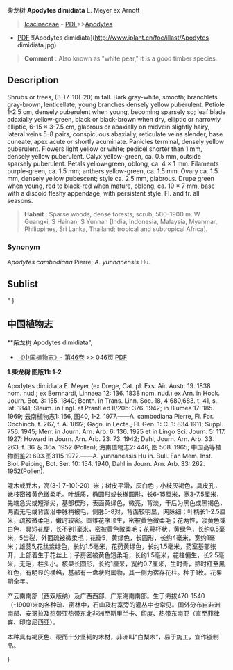 柴龙树  **Apodytes dimidiata** E. Meyer ex Arnott

> [Icacinaceae](http://www.iplant.cn/info/Icacinaceae?t=foc) - [PDF](http://www.iplant.cn/foc/pdf/Icacinaceae.pdf)>>[Apodytes](http://www.iplant.cn/info/Apodytes?t=foc)
 - [PDF](http://www.iplant.cn/foc/pdf/Apodytes.pdf)
![Apodytes dimidiata](http://www.iplant.cn/foc/illast/Apodytes dimidiata.jpg)

> **Comment** : 
> Also known as \"white pear,\" it is a good timber species.

## Description

Shrubs or trees, (3-)7-10(-20) m tall. Bark gray-white, smooth; branchlets gray-brown, lenticellate; young branches densely yellow puberulent. Petiole 1-2.5 cm, densely puberulent when young, becoming sparsely so; leaf blade adaxially yellow-green, black or black-brown when dry, elliptic or narrowly elliptic, 6-15 × 3-7.5 cm, glabrous or abaxially on midvein slightly hairy, lateral veins 5-8 pairs, conspicuous abaxially, reticulate veins slender, base cuneate, apex acute or shortly acuminate. Panicles terminal, densely yellow puberulent. Flowers light yellow or white; pedicel shorter than 1 mm, densely yellow puberulent. Calyx yellow-green, ca. 0.5 mm, outside sparsely puberulent. Petals yellow-green, oblong, ca. 4 × 1 mm. Filaments purple-green, ca. 1.5 mm; anthers yellow-green, ca. 1.5 mm. Ovary ca. 1.5 mm, densely yellow pubescent; style ca. 2.5 mm, glabrous. Drupe green when young, red to black-red when mature, oblong, ca. 10 × 7 mm, base with a discoid fleshy appendage, with persistent style. Fl. and fr. all seasons.

> **Habait** : 
> Sparse woods, dense forests, scrub; 500-1900 m. W Guangxi, S Hainan, S Yunnan [India, Indonesia, Malaysia, Myanmar, Philippines, Sri Lanka, Thailand; tropical and subtropical Africa].

### Synonym
*Apodytes cambodiana* Pierre; *A. yunnanensis* Hu.

## Sublist
"
}
## 中国植物志

**柴龙树 Apodytes dimidiata",

* [《中国植物志》](http://www.iplant.cn/frps)- [第46卷](http://www.iplant.cn/frps/vol/46) >> 046页 [PDF](http://www.iplant.cn/frps/pdf/46/046.PDF)

**1.柴龙树 图版11: 1-2**

Apodytes dimidiata E. Meyer (ex Drege, Cat. pl. Exs. Air. Austr. 19. 1838 nom. nud.; ex Bernhardi, Linnaea 12: 136. 1838 nom. nud.) ex Arn. in Hook. Journ. Bot. 3: 155. 1840; Benth. in Trans. Linn. Soc. 18, 4:680,683. t. 41, s. lat. 1841; Sleum. in Engl. et Prantl ed II/20b: 376. 1942; in Blumea 17: 185. 1969; 云南植物志1: 166, 图40, 1-2. 1977.——A. cambodiana Pierre, Fl. For. Cochinch. t. 267, f. A. 1892; Gagn. in Lecte., Fl. Gen. 1: C. 1: 834 1911; Suppl. 756. 1945; Merr. in Journ. Arn. Arb. 6: 136. 1925 et in Lingo Sci. Journ. 5: 117. 1927; Howard in Journ. Arn. Arb. 23: 73. 1942; Dahl, Journ. Arn. Arb. 33: 263, f. 36 ＆ 36a. 1952 (Pollen); 海南值物志2: 446, 图 508. 1965; 中国高等植物图鉴2: 693.图3115 1972.——A. yunnaneasis Hu in. Bull. Fan Mem. Inst. Biol. Peiping, Bot. Ser. 10: 154. 1940, Dahl in Journ. Arn. Arb. 33: 262. 1952(Pollen).

灌木或乔木，高(3-) 7-10(-20）米；树皮平滑，灰白色；小枝灰褐色，具皮孔，嫩枝密被黄色微柔毛。叶纸质，椭圆形或长椭圆形，长6-15厘米，宽3-7.5厘米，先端急尖或短渐尖，基部楔形，表面黄绿色，微亮，背淡，干后为黑色或黑褐色，两面无毛或背面沿中脉稍被毛，侧脉5-8对，背面较明显，网脉细；叶柄长1-2.5厘米，疏被微柔毛，嫩时较密。圆锥花序顶生，密被黄色微柔毛；花两性，淡黄色或白色，具短花梗，长不到1毫米，密被黄色微柔毛；花萼杯状，黄绿色，长约0.5毫米，5齿裂，外面疏被微柔毛；花瓣5，黄绿色，长圆形，长约4毫米，宽约1毫米；雄蕊5,花丝紫绿色，长约1.5毫米，花药黄绿色，长约1.5毫米，药室基部张开，上部着生于花丝上；子房密被黄色短柔毛，长约1.5毫米，花柱偏生，长2.5毫米，无毛，柱头小。核果长圆形，长约1厘米，宽约0.7厘米，生时青，熟时红至黑红色，有明显的横绉，基部有一盘状附属物，其一侧为宿存花柱。种子1枚。花果期全年。

产云南南部（西双版纳）及广西西部、广东海南南部。生于海拔470-1540（-1900)米的各种疏、密林中，石山及村寨旁的灌丛中也常见。国外分布自非洲南部、安哥拉及热带亚热带东北非洲至斯里兰卡、印度、热带东南亚（直至菲律宾、印度尼西亚）。

本种具有褐灰色、硬而十分坚韧的木材，非洲叫“白梨木”，易于施工，宜作镟制品。

}